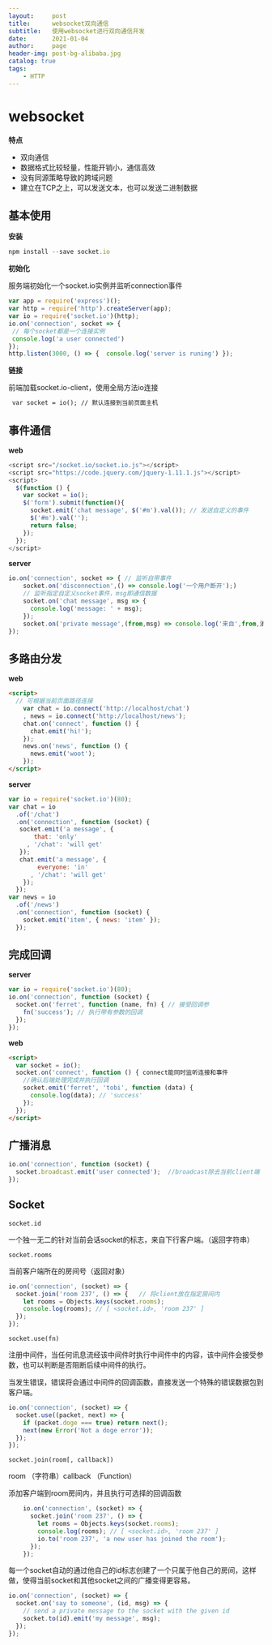 ```yaml
---
layout:     post
title:      websocket双向通信
subtitle:   使用websocket进行双向通信开发
date:       2021-01-04
author:     page
header-img: post-bg-alibaba.jpg
catalog: true
tags:
    - HTTP
---
```


# websocket

**特点**

- 双向通信
- 数据格式比较轻量，性能开销小，通信高效
- 没有同源策略导致的跨域问题
- 建立在TCP之上，可以发送文本，也可以发送二进制数据

## 基本使用

**安装**

```js
npm install --save socket.io
```

**初始化**

服务端初始化一个socket.io实例并监听connection事件

```js
var app = require('express')();
var http = require('http').createServer(app);
var io = require('socket.io')(http);
io.on('connection', socket => {
 // 每个socket都是一个连接实例
 console.log('a user connected')
});
http.listen(3000, () => {  console.log('server is runing') });
```

**链接**

前端加载socket.io-client，使用全局方法io连接

```html
 var socket = io(); // 默认连接到当前页面主机
```

## 事件通信

**web**

```js
<script src="/socket.io/socket.io.js"></script>
<script src="https://code.jquery.com/jquery-1.11.1.js"></script>
<script>
  $(function () {
    var socket = io();
    $('form').submit(function(){
      socket.emit('chat message', $('#m').val()); // 发送自定义的事件
      $('#m').val('');
      return false;
    });
  });
</script>
```

**server**

```js
io.on('connection', socket => { // 监听自带事件
    socket.on('disconnection',() => console.log('一个用户断开');)
    // 监听指定自定义socket事件，msg即通信数据
    socket.on('chat message', msg => {
      console.log('message: ' + msg);
    });
    socket.on('private message',(from,msg) => console.log('来自',from,消息,msg))
});
```

## 多路由分发

**web**

```html
<script>
  // 可根据当前页面路径连接
    var chat = io.connect('http://localhost/chat')
    , news = io.connect('http://localhost/news');
    chat.on('connect', function () {
      chat.emit('hi!');
    });
    news.on('news', function () {
      news.emit('woot');
    });
</script>
```

**server**

```js
var io = require('socket.io')(80);
var chat = io
  .of('/chat')
  .on('connection', function (socket) {
   socket.emit('a message', {
       that: 'only'
     , '/chat': 'will get'
   });
   chat.emit('a message', {
        everyone: 'in'
      , '/chat': 'will get'
    });
  });
var news = io
  .of('/news')
  .on('connection', function (socket) {
    socket.emit('item', { news: 'item' });
  });
```

## 完成回调

**server**

```js
var io = require('socket.io')(80);
io.on('connection', function (socket) {
  socket.on('ferret', function (name, fn) { // 接受回调参
    fn('success'); // 执行带有参数的回调
  });
});
```

**web**

```html
<script>
  var socket = io();
  socket.on('connect', function () { connect能同时监听连接和事件
    //确认后端处理完成并执行回调
    socket.emit('ferret', 'tobi', function (data) { 
      console.log(data); // 'success'
    });
  });
</script>
```

## 广播消息

```js
io.on('connection', function (socket) {
  socket.broadcast.emit('user connected');  //broadcast除去当前client端
});
```

## Socket

`socket.id`

一个独一无二的针对当前会话socket的标志，来自下行客户端。（返回字符串）

`socket.rooms`

当前客户端所在的房间号（返回对象）

```js
io.on('connection', (socket) => {
  socket.join('room 237', () => {   // 将client放在指定房间内
    let rooms = Objects.keys(socket.rooms);
    console.log(rooms); // [ <socket.id>, 'room 237' ]
  });
});
```

`socket.use(fn)`

注册中间件，当任何讯息流经该中间件时执行中间件中的内容，该中间件会接受参数，也可以判断是否阻断后续中间件的执行。

当发生错误，错误将会通过中间件的回调函数，直接发送一个特殊的错误数据包到客户端。

```js
io.on('connection', (socket) => {
  socket.use((packet, next) => {
    if (packet.doge === true) return next();
    next(new Error('Not a doge error'));
  });
});
```

`socket.join(room[, callback])`

room （字符串）callback （Function）

添加客户端到room房间内，并且执行可选择的回调函数

```js
    io.on('connection', (socket) => {
      socket.join('room 237', () => {
        let rooms = Objects.keys(socket.rooms);
        console.log(rooms); // [ <socket.id>, 'room 237' ]
        io.to('room 237', 'a new user has joined the room'); 
      });
    });
```

每一个socket自动的通过他自己的id标志创建了一个只属于他自己的房间，这样做，使得当前socket和其他socket之间的广播变得更容易。

```js
io.on('connection', (socket) => {
  socket.on('say to someone', (id, msg) => {
    // send a private message to the socket with the given id
    socket.to(id).emit('my message', msg);
  });
});
```
